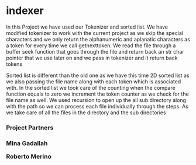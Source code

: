# indexer

<p>In this Project we have used our Tokenizer and sorted list. We have modified tokenizer to work with the current project as we skip the special characters and we only return the alphanumeric and aplanatic characters as a token for every time we call getnexttoken.
We read the file through a buffer seek function that goes through the file and return back an str char pointer that we use later on and we pass in tokenizer and it return back tokens</p>
Sorted list is different than the old one as we have this time 2D sorted list as we also passing the file name along with each token which is associated with.
In the sorted list we took care of the counting when the compare function equals to zero we increment the token counter as we check for the file name as well.
We used recursion to open up the all sub directory along with the path so we can process each file individually through the steps. As we take care of all the files in the directory and the sub directories


<h3>Project Partners<h3>

<p>Mina Gadallah</p>
<p>Roberto Merino</p>
